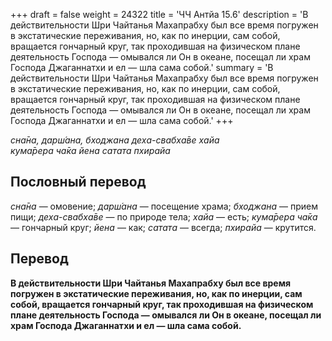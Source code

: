 +++
draft = false
weight = 24322
title = 'ЧЧ Антйа 15.6'
description = 'В действительности Шри Чайтанья Махапрабху был все время погружен в экстатические переживания, но, как по инерции, сам собой, вращается гончарный круг, так проходившая на физическом плане деятельность Господа — омывался ли Он в океане, посещал ли храм Господа Джаганнатхи и ел — шла сама собой.'
summary = 'В действительности Шри Чайтанья Махапрабху был все время погружен в экстатические переживания, но, как по инерции, сам собой, вращается гончарный круг, так проходившая на физическом плане деятельность Господа — омывался ли Он в океане, посещал ли храм Господа Джаганнатхи и ел — шла сама собой.'
+++

_сна̄на, дарш́ана, бходжана деха-свабха̄ве хайа  
кума̄рера ча̄ка йена сатата пхирайа_

## Пословный перевод

_сна̄на_ — омовение; _дарш́ана_ — посещение храма; _бходжана_ — прием пищи; _деха_\-_свабха̄ве_ — по природе тела; _хайа_ — есть; _кума̄рера_ _ча̄ка_ — гончарный круг; _йена_ — как; _сатата_ — всегда; _пхирайа_ — крутится.

## Перевод

**В действительности Шри Чайтанья Махапрабху был все время погружен в экстатические переживания, но, как по инерции, сам собой, вращается гончарный круг, так проходившая на физическом плане деятельность Господа — омывался ли Он в океане, посещал ли храм Господа Джаганнатхи и ел — шла сама собой.**
